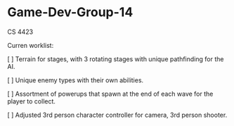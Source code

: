 # Game-Dev-Group-14
CS 4423

Curren worklist:

[ ] Terrain for stages, with 3 rotating stages with unique pathfinding for the AI.

[ ] Unique enemy types with their own abilities.

[ ] Assortment of powerups that spawn at the end of each wave for the player to collect.

[ ] Adjusted 3rd person character controller for camera, 3rd person shooter.
